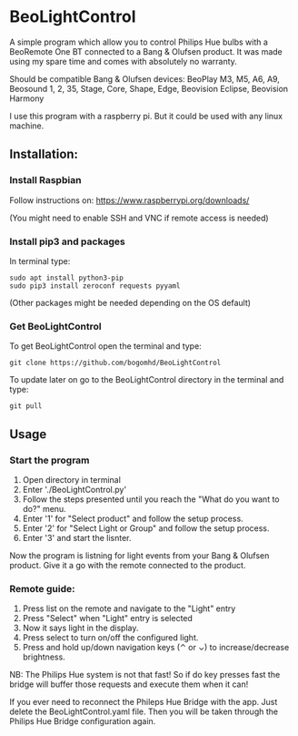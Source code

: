 # BeoLightControl

A simple program which allow you to control Philips Hue bulbs with a BeoRemote One BT connected to a Bang & Olufsen product. It was made using my spare time and comes with absolutely no warranty.

Should be compatible Bang & Olufsen devices:
BeoPlay M3, M5, A6, A9, Beosound 1, 2, 35, Stage, Core, Shape, Edge, Beovision Eclipse, Beovision Harmony

I use this program with a raspberry pi. But it could be used with any linux machine.

## Installation: 

### Install Raspbian 
Follow instructions on: https://www.raspberrypi.org/downloads/

(You might need to enable SSH and VNC if remote access is needed)

### Install pip3 and packages
In terminal type:
```
sudo apt install python3-pip
sudo pip3 install zeroconf requests pyyaml
```
(Other packages might be needed depending on the OS default)

### Get BeoLightControl
To get BeoLightControl open the terminal and type:
```
git clone https://github.com/bogomhd/BeoLightControl
```
To update later on go to the BeoLightControl directory in the terminal and type:
```
git pull
```

## Usage

### Start the program
1. Open directory in terminal
2. Enter './BeoLightControl.py'
3. Follow the steps presented until you reach the "What do you want to do?" menu.
3. Enter '1' for "Select product" and follow the setup process.
4. Enter '2' for "Select Light or Group" and follow the setup process.
5. Enter '3' and start the lisnter.

Now the program is listning for light events from your Bang & Olufsen product. Give it a go with the remote connected to the product.

### Remote guide:
1. Press list on the remote and navigate to the "Light" entry
2. Press "Select" when "Light" entry is selected
3. Now it says light in the display. 
4. Press select to turn on/off the configured light.
5. Press and hold up/down navigation keys (⌃ or ⌄) to increase/decrease brightness.

NB: The Philips Hue system is not that fast! So if do key presses fast the bridge will buffer those requests and execute them when it can!

If you ever need to reconnect the Phileps Hue Bridge with the app. Just delete the BeoLightControl.yaml file. Then you will be taken through the Philips Hue Bridge configuration again.






